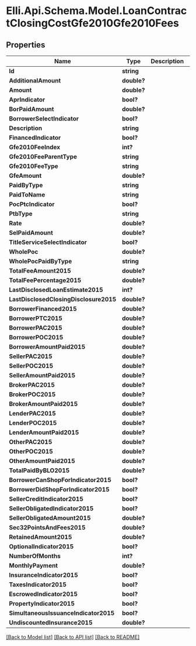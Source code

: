 # Elli.Api.Schema.Model.LoanContractClosingCostGfe2010Gfe2010Fees
## Properties

Name | Type | Description | Notes
------------ | ------------- | ------------- | -------------
**Id** | **string** |  | [optional] 
**AdditionalAmount** | **double?** |  | [optional] 
**Amount** | **double?** |  | [optional] 
**AprIndicator** | **bool?** |  | [optional] 
**BorPaidAmount** | **double?** |  | [optional] 
**BorrowerSelectIndicator** | **bool?** |  | [optional] 
**Description** | **string** |  | [optional] 
**FinancedIndicator** | **bool?** |  | [optional] 
**Gfe2010FeeIndex** | **int?** |  | [optional] 
**Gfe2010FeeParentType** | **string** |  | [optional] 
**Gfe2010FeeType** | **string** |  | [optional] 
**GfeAmount** | **double?** |  | [optional] 
**PaidByType** | **string** |  | [optional] 
**PaidToName** | **string** |  | [optional] 
**PocPtcIndicator** | **bool?** |  | [optional] 
**PtbType** | **string** |  | [optional] 
**Rate** | **double?** |  | [optional] 
**SelPaidAmount** | **double?** |  | [optional] 
**TitleServiceSelectIndicator** | **bool?** |  | [optional] 
**WholePoc** | **double?** |  | [optional] 
**WholePocPaidByType** | **string** |  | [optional] 
**TotalFeeAmount2015** | **double?** |  | [optional] 
**TotalFeePercentage2015** | **double?** |  | [optional] 
**LastDisclosedLoanEstimate2015** | **int?** |  | [optional] 
**LastDisclosedClosingDisclosure2015** | **double?** |  | [optional] 
**BorrowerFinanced2015** | **double?** |  | [optional] 
**BorrowerPTC2015** | **double?** |  | [optional] 
**BorrowerPAC2015** | **double?** |  | [optional] 
**BorrowerPOC2015** | **double?** |  | [optional] 
**BorrowerAmountPaid2015** | **double?** |  | [optional] 
**SellerPAC2015** | **double?** |  | [optional] 
**SellerPOC2015** | **double?** |  | [optional] 
**SellerAmountPaid2015** | **double?** |  | [optional] 
**BrokerPAC2015** | **double?** |  | [optional] 
**BrokerPOC2015** | **double?** |  | [optional] 
**BrokerAmountPaid2015** | **double?** |  | [optional] 
**LenderPAC2015** | **double?** |  | [optional] 
**LenderPOC2015** | **double?** |  | [optional] 
**LenderAmountPaid2015** | **double?** |  | [optional] 
**OtherPAC2015** | **double?** |  | [optional] 
**OtherPOC2015** | **double?** |  | [optional] 
**OtherAmountPaid2015** | **double?** |  | [optional] 
**TotalPaidByBLO2015** | **double?** |  | [optional] 
**BorrowerCanShopForIndicator2015** | **bool?** |  | [optional] 
**BorrowerDidShopForIndicator2015** | **bool?** |  | [optional] 
**SellerCreditIndicator2015** | **bool?** |  | [optional] 
**SellerObligatedIndicator2015** | **bool?** |  | [optional] 
**SellerObligatedAmount2015** | **double?** |  | [optional] 
**Sec32PointsAndFees2015** | **double?** |  | [optional] 
**RetainedAmount2015** | **double?** |  | [optional] 
**OptionalIndicator2015** | **bool?** |  | [optional] 
**NumberOfMonths** | **int?** |  | [optional] 
**MonthlyPayment** | **double?** |  | [optional] 
**InsuranceIndicator2015** | **bool?** |  | [optional] 
**TaxesIndicator2015** | **bool?** |  | [optional] 
**EscrowedIndicator2015** | **bool?** |  | [optional] 
**PropertyIndicator2015** | **bool?** |  | [optional] 
**SimultaneousIssuanceIndicator2015** | **bool?** |  | [optional] 
**UndiscountedInsurance2015** | **double?** |  | [optional] 

[[Back to Model list]](../README.md#documentation-for-models) [[Back to API list]](../README.md#documentation-for-api-endpoints) [[Back to README]](../README.md)

